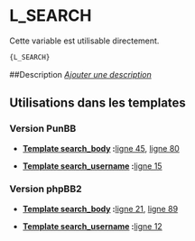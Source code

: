 # L_SEARCH


Cette variable est utilisable directement.

```html
{L_SEARCH}
```

##Description
[*Ajouter une description*](https://fa-tvars.appspot.com/var/L_SEARCH)

## Utilisations dans les templates

### Version PunBB

* __[Template search_body](../tpl/var/punbb/search_body.md#readme) :__[ligne 45](../tpl/src/punbb/search_body.tpl#L45), [ligne 80](../tpl/src/punbb/search_body.tpl#L80)

* __[Template search_username](../tpl/var/punbb/search_username.md#readme) :__[ligne 15](../tpl/src/punbb/search_username.tpl#L15)

### Version phpBB2

* __[Template search_body](../tpl/var/subsilver/search_body.md#readme) :__[ligne 21](../tpl/src/subsilver/search_body.tpl#L21), [ligne 89](../tpl/src/subsilver/search_body.tpl#L89)

* __[Template search_username](../tpl/var/subsilver/search_username.md#readme) :__[ligne 12](../tpl/src/subsilver/search_username.tpl#L12)